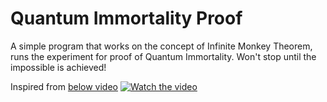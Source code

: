 # Quantum Immortality Proof
A simple program that works on the concept of Infinite Monkey Theorem, runs the experiment for proof of Quantum Immortality.
Won't stop until the impossible is achieved!


Inspired from [below video](https://youtu.be/7wK4peez9zE)
[![Watch the video](https://img.youtube.com/vi/7wK4peez9zE/maxresdefault.jpg)](https://youtu.be/7wK4peez9zE)
